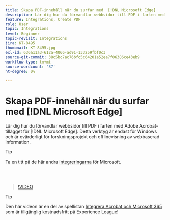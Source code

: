 ```yaml
---
title: Skapa PDF-innehåll när du surfar med  [!DNL Microsoft Edge]
description: Lär dig hur du förvandlar webbsidor till PDF i farten med Adobe Acrobat-tillägget för  [!DNL Microsoft Edge]
feature: Integrations, Create PDF
role: User
topic: Integrations
level: Beginner
topic-revisit: Integrations
jira: KT-8495
thumbnail: KT-8495.jpg
exl-id: 636a11a3-612a-4066-ad91-133259fbf0c3
source-git-commit: 38c5bc7ac76bfc5c64201a52ea7f06386ce43eb9
workflow-type: tm+mt
source-wordcount: '87'
ht-degree: 0%

---
```


# Skapa PDF-innehåll när du surfar med [!DNL Microsoft Edge]

Lär dig hur du förvandlar webbsidor till PDF i farten med Adobe Acrobat-tillägget för [!DNL Microsoft Edge]. Detta verktyg är endast för Windows och är ovärderligt för forskningsprojekt och offlinevisning av webbaserad information.

>[!TIP]
>
>Ta en titt på de här andra [integreringarna](../integrate/integrate-overview.md#microsoft) för Microsoft.

<br> 

>[!VIDEO](https://video.tv.adobe.com/v/337248?quality=12&learn=on&hidetitle=true)

>[!TIP]
>
>Den här videon är en del av spellistan [Integrera Acrobat och Microsoft 365](https://experienceleague.adobe.com/sv/playlists/acrobat-integrate-microsoft-365) som är tillgänglig kostnadsfritt på Experience League!

